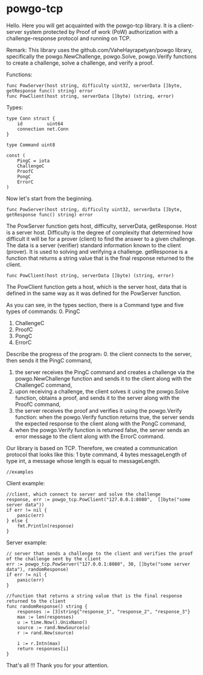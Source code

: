 # powgo-tcp

Hello. Here you will get acquainted with the powgo-tcp library. It is a client-server system protected by Proof of work (PoW) authorization with a challenge-response protocol and running on TCP.

Remark:
This library uses the github.com/VaheHayrapetyan/powgo library, specifically the powgo.NewChallenge, powgo.Solve, powgo.Verify functions to create a challenge, solve a challenge, and verify a proof.

Functions:

    func PowServer(host string, difficulty uint32, serverData []byte, getResponse func() string) error
    func PowClient(host string, serverData []byte) (string, error)

Types:

    type Conn struct {
        id         uint64
        connection net.Conn
    }

    type Command uint8

    const (
        PingC = iota
        ChallengeC
        ProofC
        PongC
        ErrorC
    )

Now let's start from the beginning․

    func PowServer(host string, difficulty uint32, serverData []byte, getResponse func() string) error

The PowServer function gets host, difficulty, serverData, getResponse. Host is a server host. Difficulty is the degree of complexity that determined how difficult it will be for a prover (client) to find the answer to a given challenge. The data is a server (verifier) standard information known to the client (prover). It is used to solving and verifying a challenge. getResponse is a function that returns a string value that is the final response returned to the client.

    func PowClient(host string, serverData []byte) (string, error)

The PowClient function gets a host, which is the server host, data that is defined in the same way as it was defined for the PowServer function.

As you can see, in the types section, there is a Command type and five types of commands:
0. PingC
1. ChallengeC
2. ProofC
3. PongC
4. ErrorC

Describe the progress of the program։
0. the client connects to the server, then sends it the PingC command,
1. the server receives the PingC command and creates a challenge via the powgo.NewChallenge function and sends it to the client along with the ChallengeC command,
2. upon receiving a challenge, the client solves it using the powgo.Solve function, obtains a proof, and sends it to the server along with the ProofC command,
3. the server receives the proof and verifies it using the powgo.Verify function: when the powgo.Verify function returns true, the server sends the expected response to the client along with the PongC command,
4. when the powgo.Verify function is returned false, the server sends an error message to the client along with the ErrorC command․

Our library is based on TCP. Therefore, we created a communication protocol that looks like this: 1 byte command, 4 bytes messageLength of type int, a message whose length is equal to messageLength.

    //examples

Client example:

    //client, which connect to server and solve the challenge
    response, err := powgo_tcp.PowClient("127.0.0.1:8080",  []byte("some server data"))
	if err != nil {
        panic(err)
	} else {
        fmt.Println(response)
	}

Server example:

    // server that sends a challenge to the client and verifies the proof of the challenge sent by the client	
    err := powgo_tcp.PowServer("127.0.0.1:8080", 30, []byte("some server data"), randomResponse)
	if err != nil {
        panic(err)
	}

    //function that returns a string value that is the final response returned to the client
    func randomResponse() string {
        responses := [3]string{"response_1", "response_2", "response_3"}
        max := len(responses)
        u := time.Now().UnixNano()
        source := rand.NewSource(u)
        r := rand.New(source)
    
        i := r.Intn(max)
        return responses[i]
    }


That's all !!! Thank you for your attention.